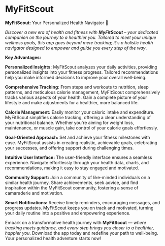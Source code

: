 # MyFitScout
**MyFitScout:** Your Personalized Health Navigator 🚀

_Discover a new era of health and fitness with **MyFitScout** – your dedicated companion on the journey to a healthier you. Tailored to meet your unique wellness goals, this app goes beyond mere tracking; it's a holistic health navigator designed to empower and guide you every step of the way_.

**Key Advantages:**

**Personalized Insights:** MyFitScout analyzes your daily activities, providing personalized insights into your fitness progress. Tailored recommendations help you make informed decisions to improve your overall well-being.

**Comprehensive Tracking:** From steps and workouts to nutrition, sleep patterns, and meticulous calorie management, MyFitScout comprehensively tracks various aspects of your health. Gain a complete picture of your lifestyle and make adjustments for a healthier, more balanced life.

**Calorie Management:** Easily monitor your caloric intake and expenditure. MyFitScout simplifies calorie tracking, offering a clear understanding of your nutritional balance. Whether you're aiming for weight loss, maintenance, or muscle gain, take control of your calorie goals effortlessly.

**Goal-Oriented Approach:** Set and achieve your fitness milestones with ease. MyFitScout assists in creating realistic, achievable goals, celebrating your successes, and offering support during challenging times.

**Intuitive User Interface:** The user-friendly interface ensures a seamless experience. Navigate effortlessly through your health data, charts, and recommendations, making it easy to stay engaged and motivated.

**Community Support:** Join a community of like-minded individuals on a similar health journey. Share achievements, seek advice, and find inspiration within the MyFitScout community, fostering a sense of camaraderie and motivation.

**Smart Notifications:** Receive timely reminders, encouraging messages, and progress updates. MyFitScout keeps you on track and motivated, turning your daily routine into a positive and empowering experience.

Embark on a transformative health journey with **MyFitScout** — _where tracking meets guidance, and every step brings you closer to a healthier, happier you_. Download the app today and redefine your path to well-being. Your personalized health adventure starts now!
